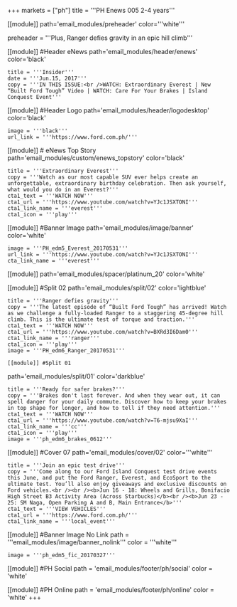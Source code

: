 +++
markets = ["ph"]
title = '''PH Enews 005 2-4 years'''

[[module]]
path='email_modules/preheader'
color='''white'''

preheader = '''Plus, Ranger defies gravity in an epic hill climb'''

[[module]] #Header eNews
path='email_modules/header/enews'
color='black'

	title = '''Insider'''
	date = '''Jun.15, 2017'''
	copy = '''IN THIS ISSUE:<br />WATCH: Extraordinary Everest | New “Built Ford Tough” Video | WATCH: Care For Your Brakes | Island Conquest Event'''

[[module]] #Header Logo
path='email_modules/header/logodesktop'
color='black'

	image = '''black'''
	url_link = '''https://www.ford.com.ph/'''
 
[[module]] # eNews Top Story
path='email_modules/custom/enews_topstory'
color='black'

	title = '''Extraordinary Everest'''
	copy = '''Watch as our most capable SUV ever helps create an unforgettable, extraordinary birthday celebration. Then ask yourself, what would you do in an Everest?'''
	cta1_text = '''WATCH NOW'''
	cta1_url = '''https://www.youtube.com/watch?v=YJc1JSXTONI'''
	cta1_link_name = '''everest'''
	cta1_icon = '''play'''

[[module]] #Banner Image
path='email_modules/image/banner'
color='white'

	image = '''PH_edm5_Everest_20170531'''
	url_link = '''https://www.youtube.com/watch?v=YJc1JSXTONI'''
	cta_link_name = '''everest'''

[[module]]
path='email_modules/spacer/platinum_20'
color='white'

[[module]] #Split 02
path='email_modules/split/02'
color='lightblue'

	title = '''Ranger defies gravity'''
	copy = '''The latest episode of “Built Ford Tough” has arrived! Watch as we challenge a fully-loaded Ranger to a staggering 45-degree hill climb. This is the ultimate test of torque and traction.'''
	cta1_text = '''WATCH NOW'''
	cta1_url = '''https://www.youtube.com/watch?v=BXRd3I6Dam0'''
	cta1_link_name = '''ranger'''
	cta1_icon = '''play'''
	image = '''PH_edm6_Ranger_20170531'''
	
	[[module]] #Split 01
path='email_modules/split/01'
color='darkblue'

	title = '''Ready for safer brakes?'''
	copy = '''Brakes don't last forever. And when they wear out, it can spell danger for your daily commute. Discover how to keep your brakes in top shape for longer, and how to tell if they need attention.'''
	cta1_text = '''WATCH NOW'''
	cta1_url = '''https://www.youtube.com/watch?v=T6-mjsu9XaI'''
	cta1_link_name = '''cc'''
	cta1_icon = '''play'''
	image = '''ph_edm6_brakes_0612'''
	
 [[module]] #Cover 07
path='email_modules/cover/02'
color='''white''' 

	title = '''Join an epic test drive'''
	copy = '''Come along to our Ford Island Conquest test drive events this June, and put the Ford Ranger, Everest, and EcoSport to the ultimate test. You’ll also enjoy giveaways and exclusive discounts on Ford vehicles.<br /><br /><b>Jun 16 - 18: Wheels and Grills, Bonifacio High Street B3 Activity Area (Across Starbucks)</b><br /><b>Jun 23 - 25: SM Naga, Open Parking A and B, Main Entrance</b>'''
	cta1_text = '''VIEW VEHICLES'''
	cta1_url = '''https://www.ford.com.ph/'''
	cta1_link_name = '''local_event'''

[[module]] #Banner Image No Link
path = '''email_modules/image/banner_nolink'''
color = '''white'''

	image = '''ph_edm5_fic_20170327'''
	
[[module]] #PH Social
path = 'email_modules/footer/ph/social'
color = 'white'

[[module]] #PH Online
path = 'email_modules/footer/ph/online'
color = 'white'
+++